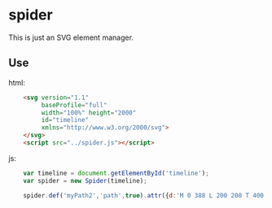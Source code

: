 # spider
This is just an SVG element manager.

## Use

html:
```html
	<svg version="1.1"
	     baseProfile="full"
	     width="100%" height="2000" 
	     id="timeline" 
	     xmlns="http://www.w3.org/2000/svg">
	</svg>
	<script src="../spider.js"></script>
```
js:
```js
	var timeline = document.getElementById('timeline');
	var spider = new Spider(timeline);

	spider.def('myPath2','path',true).attr({d:'M 0 388 L 200 200 T 400 400' , fill:'red'});
```